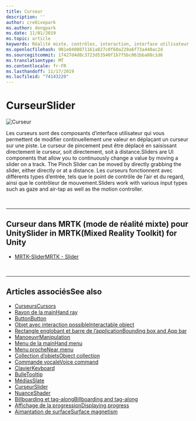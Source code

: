 ```yaml
---
title: Curseur
description: ''
author: cre8ivepark
ms.author: dongpark
ms.date: 11/01/2019
ms.topic: article
keywords: Réalité mixte, contrôles, interaction, interface utilisateur, expérience utilisateur
ms.openlocfilehash: 901e0408071161a827c0f60a229a6f73a440ac2d
ms.sourcegitcommit: 17427d4d8c3723d53540f1b7f5bc061bba08c1d6
ms.translationtype: MT
ms.contentlocale: fr-FR
ms.lasthandoff: 11/17/2019
ms.locfileid: "74143220"
---
```

# <a name="slider"></a><span data-ttu-id="61eac-103">Curseur</span><span class="sxs-lookup"><span data-stu-id="61eac-103">Slider</span></span>

![Curseur](images/UX/UX_Hero_Slider.jpg)

<span data-ttu-id="61eac-105">Les curseurs sont des composants d’interface utilisateur qui vous permettent de modifier continuellement une valeur en déplaçant un curseur sur une piste. Le curseur de pincement peut être déplacé en saisissant directement le curseur, soit directement, soit à distance.</span><span class="sxs-lookup"><span data-stu-id="61eac-105">Sliders are UI components that allow you to continuously change a value by moving a slider on a track. The Pinch Slider can be moved by directly grabbing the slider, either directly or at a distance.</span></span> <span data-ttu-id="61eac-106">Les curseurs fonctionnent avec différents types d’entrée, tels que le point de contrôle de l’air et du regard, ainsi que le contrôleur de mouvement.</span><span class="sxs-lookup"><span data-stu-id="61eac-106">Sliders work with various input types such as gaze and air-tap as well as the motion controller.</span></span>

<br>

---

## <a name="slider-in-mrtkmixed-reality-toolkit-for-unity"></a><span data-ttu-id="61eac-107">Curseur dans MRTK (mode de réalité mixte) pour Unity</span><span class="sxs-lookup"><span data-stu-id="61eac-107">Slider in MRTK(Mixed Reality Toolkit) for Unity</span></span>

* [<span data-ttu-id="61eac-108">MRTK-Slider</span><span class="sxs-lookup"><span data-stu-id="61eac-108">MRTK - Slider</span></span>](https://microsoft.github.io/MixedRealityToolkit-Unity/Documentation/README_Sliders.html)

<br>

---

## <a name="see-also"></a><span data-ttu-id="61eac-109">Articles associés</span><span class="sxs-lookup"><span data-stu-id="61eac-109">See also</span></span>

* [<span data-ttu-id="61eac-110">Curseurs</span><span class="sxs-lookup"><span data-stu-id="61eac-110">Cursors</span></span>](cursors.md)
* [<span data-ttu-id="61eac-111">Rayon de la main</span><span class="sxs-lookup"><span data-stu-id="61eac-111">Hand ray</span></span>](point-and-commit.md)
* [<span data-ttu-id="61eac-112">Button</span><span class="sxs-lookup"><span data-stu-id="61eac-112">Button</span></span>](button.md)
* [<span data-ttu-id="61eac-113">Objet avec interaction possible</span><span class="sxs-lookup"><span data-stu-id="61eac-113">Interactable object</span></span>](interactable-object.md)
* [<span data-ttu-id="61eac-114">Rectangle englobant et barre de l’application</span><span class="sxs-lookup"><span data-stu-id="61eac-114">Bounding box and App bar</span></span>](app-bar-and-bounding-box.md)
* [<span data-ttu-id="61eac-115">Manoeuvr</span><span class="sxs-lookup"><span data-stu-id="61eac-115">Manipulation</span></span>](direct-manipulation.md)
* [<span data-ttu-id="61eac-116">Menu de la main</span><span class="sxs-lookup"><span data-stu-id="61eac-116">Hand menu</span></span>](hand-menu.md)
* [<span data-ttu-id="61eac-117">Menu proche</span><span class="sxs-lookup"><span data-stu-id="61eac-117">Near menu</span></span>](near-menu.md)
* [<span data-ttu-id="61eac-118">Collection d’objets</span><span class="sxs-lookup"><span data-stu-id="61eac-118">Object collection</span></span>](object-collection.md)
* [<span data-ttu-id="61eac-119">Commande vocale</span><span class="sxs-lookup"><span data-stu-id="61eac-119">Voice command</span></span>](voice-input.md)
* [<span data-ttu-id="61eac-120">Clavier</span><span class="sxs-lookup"><span data-stu-id="61eac-120">Keyboard</span></span>](keyboard.md)
* [<span data-ttu-id="61eac-121">Bulle</span><span class="sxs-lookup"><span data-stu-id="61eac-121">Tooltip</span></span>](tooltip.md)
* [<span data-ttu-id="61eac-122">Médias</span><span class="sxs-lookup"><span data-stu-id="61eac-122">Slate</span></span>](slate.md)
* [<span data-ttu-id="61eac-123">Curseur</span><span class="sxs-lookup"><span data-stu-id="61eac-123">Slider</span></span>](slider.md)
* [<span data-ttu-id="61eac-124">Nuance</span><span class="sxs-lookup"><span data-stu-id="61eac-124">Shader</span></span>](shader.md)
* [<span data-ttu-id="61eac-125">Billboarding et tag-along</span><span class="sxs-lookup"><span data-stu-id="61eac-125">Billboarding and tag-along</span></span>](billboarding-and-tag-along.md)
* [<span data-ttu-id="61eac-126">Affichage de la progression</span><span class="sxs-lookup"><span data-stu-id="61eac-126">Displaying progress</span></span>](progress.md)
* [<span data-ttu-id="61eac-127">Aimantation de surface</span><span class="sxs-lookup"><span data-stu-id="61eac-127">Surface magnetism</span></span>](surface-magnetism.md)
